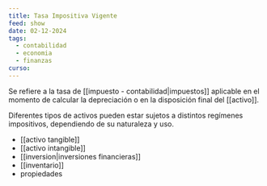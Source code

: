 ```yaml
---
title: Tasa Impositiva Vigente
feed: show
date: 02-12-2024
tags:
  - contabilidad
  - economia
  - finanzas
curso:
---
```

Se refiere a la tasa de [[impuesto - contabilidad|impuestos]] aplicable en el momento de calcular la depreciación o en la disposición final del [[activo]].

Diferentes tipos de activos pueden estar sujetos a distintos regímenes impositivos, dependiendo de su naturaleza y uso.
- [[activo tangible]]
- [[activo intangible]]
- [[inversion|inversiones financieras]]
- [[inventario]]
- propiedades
